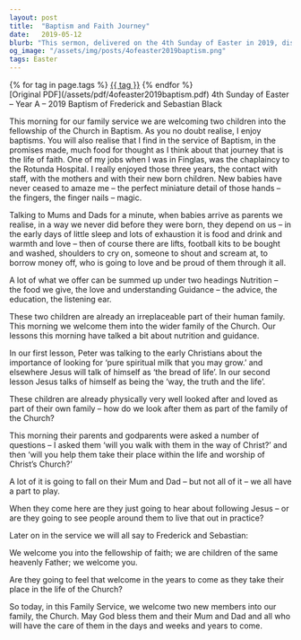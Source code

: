 ```yaml
---
layout: post
title:  "Baptism and Faith Journey"
date:   2019-05-12
blurb: "This sermon, delivered on the 4th Sunday of Easter in 2019, discusses the baptism of two children, Frederick and Sebastian Black. The sermon reflects on the journey of faith, the role of parents and the church in nurturing and guiding the children in their spiritual growth. It emphasizes the importance of living out the teachings of Christ in everyday life."
og_image: "/assets/img/posts/4ofeaster2019baptism.png"
tags: Easter
---    
```

<div class="tag-pills">
    {% for tag in page.tags %}
    <a href="{{ site.baseurl }}/tag/{{ tag | slugify }}" class="tag-pill">{{ tag }}</a>
    {% endfor %}
</div>
[Original PDF](/assets/pdf/4ofeaster2019baptism.pdf)
4th Sunday of Easter – Year A – 2019
Baptism of Frederick and Sebastian Black

This morning for our family service we are welcoming two children into the fellowship of the Church in Baptism. As you no doubt realise, I enjoy baptisms. You will also realise that I find in the service of Baptism, in the promises made, much food for thought as I think about that journey that is the life of faith. One of my jobs when I was in Finglas, was the chaplaincy to the Rotunda Hospital. I really enjoyed those three years, the contact with staff, with the mothers and with their new born children. New babies have never ceased to amaze me – the perfect miniature detail of those hands – the fingers, the finger nails – magic.

Talking to Mums and Dads for a minute, when babies arrive as parents we realise, in a way we never did before they were born, they depend on us – in the early days of little sleep and lots of exhaustion it is food and drink and warmth and love – then of course there are lifts, football kits to be bought and washed, shoulders to cry on, someone to shout and scream at, to borrow money off, who is going to love and be proud of them through it all.

A lot of what we offer can be summed up under two headings Nutrition – the food we give, the love and understanding Guidance – the advice, the education, the listening ear.

These two children are already an irreplaceable part of their human family. This morning we welcome them into the wider family of the Church. Our lessons this morning have talked a bit about nutrition and guidance.

In our first lesson, Peter was talking to the early Christians about the importance of looking for ‘pure spiritual milk that you may grow.’ and elsewhere Jesus will talk of himself as ‘the bread of life’. In our second lesson Jesus talks of himself as being the ‘way, the truth and the life’.

These children are already physically very well looked after and loved as part of their own family – how do we look after them as part of the family of the Church?

This morning their parents and godparents were asked a number of questions – I asked them ‘will you walk with them in the way of Christ?’ and then ‘will you help them take their place within the life and worship of Christ’s Church?’

A lot of it is going to fall on their Mum and Dad – but not all of it – we all have a part to play.

When they come here are they just going to hear about following Jesus – or are they going to see people around them to live that out in practice?

Later on in the service we will all say to Frederick and Sebastian:

We welcome you into the fellowship of faith;
we are children of the same heavenly Father;
we welcome you.

Are they going to feel that welcome in the years to come as they take their place in the life of the Church?

So today, in this Family Service, we welcome two new members into our family, the Church. May God bless them and their Mum and Dad and all who will have the care of them in the days and weeks and years to come.
